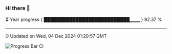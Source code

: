 ### Hi there 👋

⏳ Year progress { ███████████████████████████▁▁▁ } 92.37 %

---

⏰ Updated on Wed, 04 Dec 2024 01:20:57 GMT

![Progress Bar CI](https://github.com/JuvenileQ/Progress-Bar-CI/workflows/main/badge.svg)
